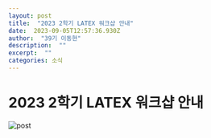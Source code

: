 ```yaml
---
layout: post 
title:  "2023 2학기 LATEX 워크샵 안내" 
date:  2023-09-05T12:57:36.930Z 
author:  "39기 이동현" 
description:  "" 
excerpt:  "" 
categories: 소식 
---
```


# 2023 2학기 LATEX 워크샵 안내

![post](https://github.com/gshstexsociety/latex.gs.hs.kr/assets/64683083/c35b2477-f345-4317-8e89-46e4d904c040)

